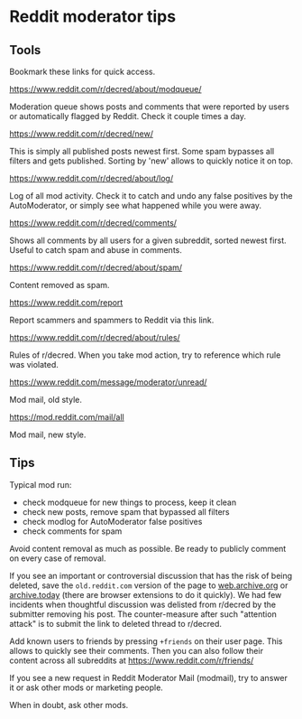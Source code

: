 # Reddit moderator tips

## Tools

Bookmark these links for quick access.

https://www.reddit.com/r/decred/about/modqueue/

Moderation queue shows posts and comments that were reported by users or automatically flagged by Reddit. Check it couple times a day.

https://www.reddit.com/r/decred/new/

This is simply all published posts newest first. Some spam bypasses all filters and gets published. Sorting by 'new' allows to quickly notice it on top.

https://www.reddit.com/r/decred/about/log/

Log of all mod activity. Check it to catch and undo any false positives by the AutoModerator, or simply see what happened while you were away.

https://www.reddit.com/r/decred/comments/

Shows all comments by all users for a given subreddit, sorted newest first. Useful to catch spam and abuse in comments.

https://www.reddit.com/r/decred/about/spam/

Content removed as spam.

https://www.reddit.com/report

Report scammers and spammers to Reddit via this link.

https://www.reddit.com/r/decred/about/rules/

Rules of r/decred. When you take mod action, try to reference which rule was violated.

https://www.reddit.com/message/moderator/unread/

Mod mail, old style.

https://mod.reddit.com/mail/all

Mod mail, new style.

## Tips

Typical mod run:

* check modqueue for new things to process, keep it clean
* check new posts, remove spam that bypassed all filters
* check modlog for AutoModerator false positives
* check comments for spam

Avoid content removal as much as possible. Be ready to publicly comment on every case of removal.

If you see an important or controversial discussion that has the risk of being deleted, save the `old.reddit.com` version of the page to [web.archive.org](https://web.archive.org) or [archive.today](https://archive.today) (there are browser extensions to do it quickly). We had few incidents when thoughtful discussion was delisted from r/decred by the submitter removing his post. The counter-measure after such "attention attack" is to submit the link to deleted thread to r/decred.

Add known users to friends by pressing `+friends` on their user page. This allows to quickly see their comments. Then you can also follow their content across all subreddits at https://www.reddit.com/r/friends/

If you see a new request in Reddit Moderator Mail (modmail), try to answer it or ask other mods or marketing people.

When in doubt, ask other mods.
